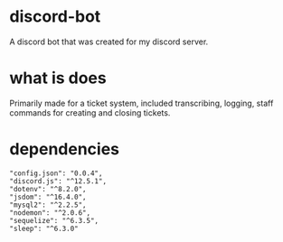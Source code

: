 # discord-bot
A discord bot that was created for my discord server.

# what is does
Primarily made for a ticket system, included transcribing, logging, staff commands for creating and closing tickets.

# dependencies
    "config.json": "0.0.4",
    "discord.js": "^12.5.1",
    "dotenv": "^8.2.0",
    "jsdom": "^16.4.0",
    "mysql2": "^2.2.5",
    "nodemon": "^2.0.6",
    "sequelize": "^6.3.5",
    "sleep": "^6.3.0"
